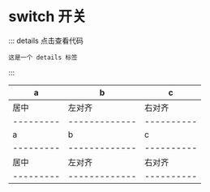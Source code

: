 # switch 开关


::: details 点击查看代码
```
这是一个 details 标签
```
:::


|    a    |       b      |      c    |
|---------|------------- | ----------|
|   居中   |     左对齐   |   右对齐  |
|---------|------------- | ----------|
|    a    |       b      |      c    |
|---------|------------- | ----------|
|   居中   |     左对齐   |   右对齐  |
|---------|------------- | ----------|

